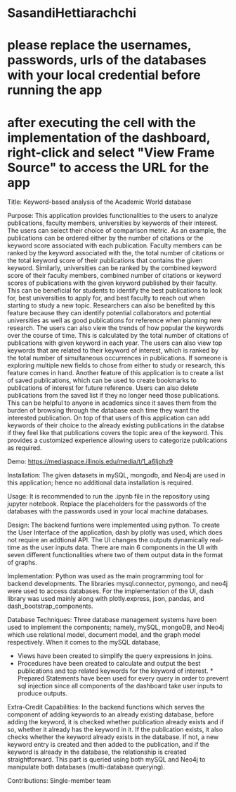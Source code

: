 # SasandiHettiarachchi

# please replace the usernames, passwords, urls of the databases with your local credential before running the app
# after executing the cell with the implementation of the dashboard, right-click and select "View Frame Source" to access the URL for the app 

Title: 
Keyword-based analysis of the Academic World database

Purpose: 
  This application provides functionalities to the users to analyze publications, faculty members, universities by keywords of their interest. The users can select their choice of comparison metric. As an example, the publications can be ordered either by the number of citations or the keyword score associated with each publication. Faculty members can be ranked by the keyword associated with the, the total number of citations or the total keyword score of their publications that contains the given keyword. Similarly, universities can be ranked by the combined keyword score of their faculty members, combined number of citations or keyword scores of publications with the given keyword published by their faculty. This can be beneficial for students to identify the best publications to look for, best universities to apply for, and best faculty to reach out when starting to study a new topic. Researchers can also be benefited by this feature because they can identify potential collaborators and potential universities as well as good publications for reference when planning new research.
  The users can also view the trends of how popular the keywords over the course of time. This is calculated by the total number of citations of publications with given keyword in each year. The users can also view top keywords that are related to their keyword of interest, which is ranked by the total number of simultaneous occurrences in publications. If someone is exploring multiple new fields to chose from either to study or research, this feature comes in hand.
  Another feature of this application is to create a list of saved publications, which can be used to create bookmarks to publications of interest for future reference. Users can also delete publications from the saved list if they no longer need those publications. This can be helpful to anyone in academics since it saves them from the burden of browsing through the database each time they want the interested publication. On top of that users of this application can add keywords of their choice to the already existing publications in the databse if they feel like that publications covers the topic area of the keyword. This provides a customized experience allowing users to categorize publications as required.

Demo: 
https://mediaspace.illinois.edu/media/t/1_a6ljphz9

Installation: 
The given datasets in mySQL, mongodb, and Neo4j are used in this application; hence no additional data installation is required.

Usage:
  It is recommended to run the .ipynb file in the repository using jupyter notebook. Replace the placeholders for the passwords of the databases with the passwords used in your local machine databases.

Design: 
  The backend funtions were implemented using python. To create the User Interface of the application, dash by plotly was used, which does not require an addtional API. The UI changes the outputs dynamically real-time as the user inputs data. There are main 6 components in the UI with seven different functionalities where two of them output data in the format of graphs.

Implementation:
  Python was used as the main programming tool for backend developments. The libraries mysql.connector, pymongo, and neo4j were used to access databases. For the implementation of the UI, dash library was used mainly along with plotly.express, json, pandas, and dash_bootstrap_components.

Database Techniques: 
Three database management systems have been used to implement the components; namely, mySQL, mongoDB, and Neo4j which use relational model, document model, and the graph model respectively.
When it comes to the mySQL database, 
  * Views have been created to simplify the query expressions in joins. 
  * Procedures have been created to calculate and output the best publications and top related keywords for the keyword of interest.       * Prepared Statements have been used for every query in order to prevent sql injection since all components of the dashboard take user     inputs to produce outputs.

Extra-Credit Capabilities: 
In the backend functions which serves the component of adding keywords to an already existing database, before adding the keyword, it is checked whether publication already exists and if so, whether it already has the keyword in it. If the publication exists, it also checks whether the keyword already exists in the database. If not, a new keyword entry is created and then added to the publication, and if the keyword is already in the database, the relationship is created straightforward. This part is queried using both mySQL and Neo4j to manipulate both databases (multi-database querying). 

Contributions: 
Single-member team
